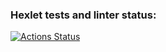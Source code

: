 ### Hexlet tests and linter status:
[![Actions Status](https://github.com/ArchEnemy56/frontend-project-44/workflows/hexlet-check/badge.svg)](https://github.com/ArchEnemy56/frontend-project-44/actions)